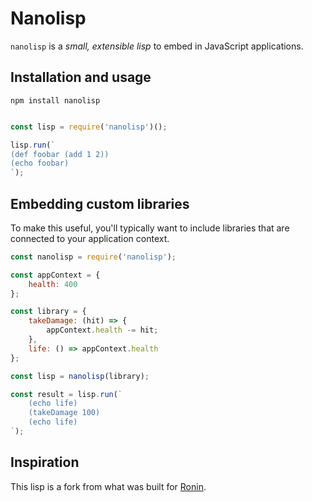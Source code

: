 # Nanolisp

`nanolisp` is a *small, extensible lisp* to embed in JavaScript applications. 

## Installation and usage

```
npm install nanolisp
```

```javascript

const lisp = require('nanolisp')();

lisp.run(`
(def foobar (add 1 2))
(echo foobar)
`);
```

## Embedding custom libraries

To make this useful, you'll typically want to include libraries that are connected to your application context.

```javascript
const nanolisp = require('nanolisp');

const appContext = {
    health: 400
};

const library = {
    takeDamage: (hit) => {
        appContext.health -= hit;
    },
    life: () => appContext.health
};

const lisp = nanolisp(library);

const result = lisp.run(`
    (echo life)
    (takeDamage 100)
    (echo life)
`);
```

## Inspiration

This lisp is a fork from what was built for [Ronin](https://github.com/hundredrabbits/Ronin).

